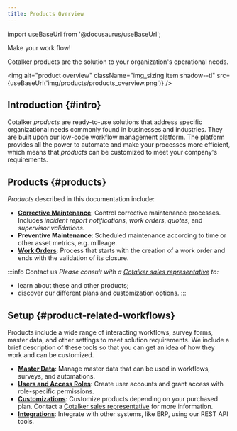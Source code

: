 ```yaml
---
title: Products Overview
---
```


import useBaseUrl from '@docusaurus/useBaseUrl'; 

<span className="align-center text-center hero__title">Make your work flow!</span>

<span className="align-center text-center hero__subtitle">Cotalker products are the solution to your organization's operational needs.</span>
<br/>

<img alt="product overview" className="img_sizing item shadow--tl" src={useBaseUrl('img/products/products_overview.png')} />
<br/>

## Introduction {#intro}

Cotalker _products_ are ready-to-use solutions that address specific organizational needs commonly found in businesses and industries. They are built upon our low-code workflow management platform. The platform provides all the power to automate and make your processes more efficient, which means that _products_ can be customized to meet your company's requirements. 

## Products {#products}

_Products_ described in this documentation include:
- [**Corrective Maintenance**](/docs/products/corrective_maintenance/cm_overview): Control corrective maintenance processes. Includes _incident report notifications_, _work orders_, _quotes_, and _supervisor validations_.
- **Preventive Maintenance**: Scheduled maintenance according to time or other asset metrics, e.g. milleage.
- [**Work Orders**](/docs/products/work_order_product/wo_overview): Process that starts with the creation of a work order and ends with the validation of its closure.

:::info Contact us
_Please consult with a [Cotalker sales representative](/docs/support/commercial) to:_
- learn about these and other products;
- discover our different plans and customization options.
:::

## Setup {#product-related-workflows}
Products include a wide range of interacting workflows, survey forms, master data, and other settings to meet solution requirements. We include a brief description of these tools so that you can get an idea of how they work and can be customized.

- [**Master Data**](/docs/products/master_data): Manage master data that can be used in workflows, surveys, and automations.
- [**Users and Access Roles**](/docs/products/users): Create user accounts and grant access with 
role-specific permissions.
- [**Customizations**](/docs/products/customization): Customize products depending on your purchased plan. Contact a [Cotalker sales representative](/docs/support/commercial) for more information.
- [**Integrations**](/docs/products/integrations): Integrate with other systems, like ERP, using our REST API tools.
